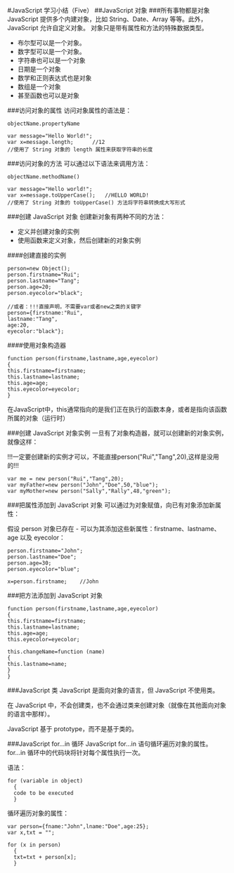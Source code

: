 #JavaScript 学习小结（Five）
##JavaScript 对象
###所有事物都是对象
JavaScript 提供多个内建对象，比如 String、Date、Array 等等。此外，JavaScript 允许自定义对象。 对象只是带有属性和方法的特殊数据类型。

 - 布尔型可以是一个对象。
 - 数字型可以是一个对象。
 - 字符串也可以是一个对象
 - 日期是一个对象
 - 数学和正则表达式也是对象
 - 数组是一个对象
 - 甚至函数也可以是对象

###访问对象的属性
访问对象属性的语法是：

```
objectName.propertyName
```

```
var message="Hello World!";
var x=message.length;      //12
//使用了 String 对象的 length 属性来获取字符串的长度
```
###访问对象的方法
可以通过以下语法来调用方法：

```
objectName.methodName()
```

```
var message="Hello world!";
var x=message.toUpperCase();   //HELLO WORLD!  
//使用了 String 对象的 toUpperCase() 方法将字符串转换成大写形式
```
###创建 JavaScript 对象
创建新对象有两种不同的方法：

- 定义并创建对象的实例
- 使用函数来定义对象，然后创建新的对象实例

####创建直接的实例

```
person=new Object();
person.firstname="Rui";
person.lastname="Tang";
person.age=20;
person.eyecolor="black";
```

```
//或者：!!!直接声明，不需要var或者new之类的关键字
person={firstname:"Rui",
lastname:"Tang",
age:20,
eyecolor:"black"};
```
####使用对象构造器

```
function person(firstname,lastname,age,eyecolor)
{
this.firstname=firstname;
this.lastname=lastname;
this.age=age;
this.eyecolor=eyecolor;
}
```
在JavaScript中，this通常指向的是我们正在执行的函数本身，或者是指向该函数所属的对象（运行时）

###创建 JavaScript 对象实例
一旦有了对象构造器，就可以创建新的对象实例，就像这样：

!!!一定要创建新的实例才可以，不能直接person("Rui","Tang",20),这样是没用的!!!

```
var me = new person("Rui","Tang",20);
var myFather=new person("John","Doe",50,"blue");
var myMother=new person("Sally","Rally",48,"green");
```
###把属性添加到 JavaScript 对象
可以通过为对象赋值，向已有对象添加新属性：

假设 person 对象已存在 - 可以为其添加这些新属性：firstname、lastname、age 以及 eyecolor：

```
person.firstname="John";
person.lastname="Doe";
person.age=30;
person.eyecolor="blue";

x=person.firstname;    //John
```
###把方法添加到 JavaScript 对象

```
function person(firstname,lastname,age,eyecolor)
{
this.firstname=firstname;
this.lastname=lastname;
this.age=age;
this.eyecolor=eyecolor;

this.changeName=function (name)
{
this.lastname=name;
}
}
```
###JavaScript 类
JavaScript 是面向对象的语言，但 JavaScript 不使用类。

在 JavaScript 中，不会创建类，也不会通过类来创建对象（就像在其他面向对象的语言中那样）。

JavaScript 基于 prototype，而不是基于类的。

###JavaScript for...in 循环
JavaScript for...in 语句循环遍历对象的属性。 for...in 循环中的代码块将针对每个属性执行一次。

语法：

```
for (variable in object)
  {
  code to be executed
  }
```

循环遍历对象的属性：
```
var person={fname:"John",lname:"Doe",age:25}; 
var x,txt = "";

for (x in person)
  {
  txt=txt + person[x];
  }
```

